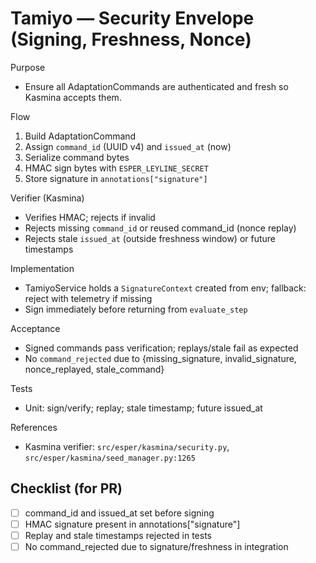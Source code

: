 # Tamiyo — Security Envelope (Signing, Freshness, Nonce)

Purpose
- Ensure all AdaptationCommands are authenticated and fresh so Kasmina accepts them.

Flow
1) Build AdaptationCommand
2) Assign `command_id` (UUID v4) and `issued_at` (now)
3) Serialize command bytes
4) HMAC sign bytes with `ESPER_LEYLINE_SECRET`
5) Store signature in `annotations["signature"]`

Verifier (Kasmina)
- Verifies HMAC; rejects if invalid
- Rejects missing `command_id` or reused command_id (nonce replay)
- Rejects stale `issued_at` (outside freshness window) or future timestamps

Implementation
- TamiyoService holds a `SignatureContext` created from env; fallback: reject with telemetry if missing
- Sign immediately before returning from `evaluate_step`

Acceptance
- Signed commands pass verification; replays/stale fail as expected
- No `command_rejected` due to {missing_signature, invalid_signature, nonce_replayed, stale_command}

Tests
- Unit: sign/verify; replay; stale timestamp; future issued_at

References
- Kasmina verifier: `src/esper/kasmina/security.py`, `src/esper/kasmina/seed_manager.py:1265`

## Checklist (for PR)
- [ ] command_id and issued_at set before signing
- [ ] HMAC signature present in annotations["signature"]
- [ ] Replay and stale timestamps rejected in tests
- [ ] No command_rejected due to signature/freshness in integration
